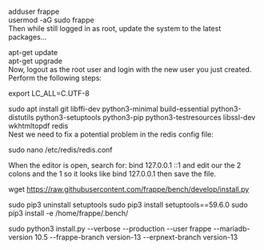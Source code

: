 adduser frappe  
usermod -aG sudo frappe  
Then while still logged in as root, update the system to the latest packages…

apt-get update  
apt-get upgrade  
Now, logout as the root user and login with the new user you just created. Perform the following steps:  

export LC_ALL=C.UTF-8  

sudo apt install git libffi-dev python3-minimal build-essential python3-distutils python3-setuptools python3-pip python3-testresources libssl-dev wkhtmltopdf redis  
Nest we need to fix a potential problem in the redis config file:  

sudo nano /etc/redis/redis.conf  

When the editor is open, search for: bind 127.0.0.1 ::1 and edit our the 2 colons and the 1 so it looks like bind 127.0.0.1 then save the file.  

wget https://raw.githubusercontent.com/frappe/bench/develop/install.py  

sudo pip3 uninstall setuptools
sudo pip3 install setuptools==59.6.0
sudo pip3 install -e /home/frappe/.bench/



sudo python3 install.py --verbose --production --user frappe --mariadb-version 10.5 --frappe-branch version-13 --erpnext-branch version-13  
